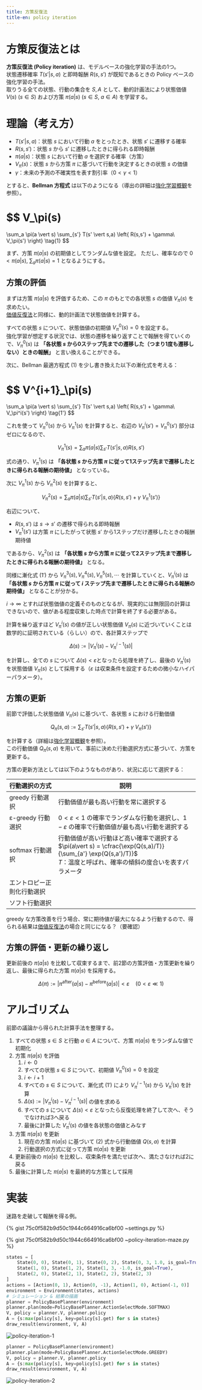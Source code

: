```yaml
---
title: 方策反復法
title-en: policy iteration
---
```

# 方策反復法とは

**方策反復法 (Policy iteration)** は、モデルベースの強化学習の手法の1つ。  
状態遷移確率 $T(s'\vert s,a)$ と即時報酬 $R(s,s')$ が既知であるときの Policy ベースの強化学習の手法。  
取りうる全ての状態、行動の集合を $S, A$ として、動的計画法により状態価値 $V(s)\ (s \in S)$ および方策 $\pi(a\vert s)\ (s \in S,\ a \in A)$ を学習する。


# 理論（考え方）

- $T(s'\vert s,a)$：状態 $s$ において行動 $a$ をとったとき、状態 $s'$ に遷移する確率
- $R(s,s')$：状態 $s$ から $s'$ に遷移したときに得られる即時報酬
- $\pi(a\vert s)$：状態 $s$ において行動 $a$ を選択する確率（方策）
- $V_\pi(s)$：状態 $s$ から方策 $\pi$ に基づいて行動を決定するときの状態 $s$ の価値
- $\gamma$：未来の予測の不確実性を表す割引率（$0\lt \gamma \lt 1$）

とすると、**Bellman 方程式** は以下のようになる（導出の詳細は[強化学習概観](reinforcement-learning-overview.md)を参照）。  

$$
V_\pi(s)
=
\sum_a \pi(a \vert s) \sum_{s'} T(s' \vert s,a)
\left\{ R(s,s') + \gamma\ V_\pi(s') \right\}
\tag{1}
$$

まず、方策 $\pi(a\vert s)$ の初期値としてランダムな値を設定。
ただし、確率なので $0\lt\pi(a\vert s),\ \sum_a\pi(a\vert s) = 1$ となるようにする。

## 方策の評価

まずは方策 $\pi(a\vert s)$ を評価するため、この $\pi$ のもとでの各状態 $s$ の価値 $V_\pi(s)$ を求めたい。  
[価値反復法](value-iteration.md)と同様に、動的計画法で状態価値を計算する。

すべての状態 $s$ について、状態価値の初期値 $V_\pi^0(s)=0$ を設定する。  
強化学習が想定する状況では、状態の遷移を繰り返すことで報酬を得ていくので、$V_\pi^0(s)$ は **「各状態 $s$ から0ステップ先までの遷移した（つまり1度も遷移しない）ときの報酬」** と言い換えることができる。

次に、Bellman 最適方程式 $(1)$ を少し書き換えた以下の漸化式を考える：

$$
V^{i+1}_\pi(s)
=
\sum_a \pi(a \vert s) \sum_{s'} T(s' \vert s,a)
\left\{ R(s,s') + \gamma\ V_\pi^i(s') \right\}
\tag{1'}
$$

これを使って $V_\pi^0(s)$ から $V_\pi^1(s)$ を計算すると、右辺の $V_\pi^i(s')=V_\pi^0(s')$ 部分はゼロになるので、

$$
V_\pi^1(s) =
\sum_a \pi(a \vert s) \sum_{s'} T(s' \vert s,a)
R(s,s')
$$

式の通り、$V_\pi^1(s)$ は **「各状態 $s$ から方策 $\pi$ に従って1ステップ先まで遷移したときに得られる報酬の期待値」** となっている。

次に $V_\pi^1(s)$ から $V_\pi^2(s)$ を計算すると、

$$
V_\pi^2(s) =
\sum_a \pi(a \vert s)
\sum_{s'} T(s' \vert s,a)
\left\{
    R(s,s') + \gamma\ V_\pi^1(s')
\right\}
$$

右辺について、
- $R(s,s')$ は $s\to s'$ の遷移で得られる即時報酬
- $V_\pi^1(s')$ は方策 $\pi$ にしたがって状態 $s'$ から1ステップだけ遷移したときの報酬期待値

であるから、$V_\pi^2(s)$ は **「各状態 $s$ から方策 $\pi$ に従って2ステップ先まで遷移したときに得られる報酬の期待値」** となる。

同様に漸化式 $(1')$ から $V_\pi^3(s),V_\pi^4(s),V_\pi^5(s),\cdots$ を計算していくと、$V_\pi^i(s)$ は **「各状態 $s$ から方策 $\pi$ に従って $i$ ステップ先まで遷移したときに得られる報酬の期待値」** となることが分かる。

$i\to \infty$ とすれば状態価値の定義そのものとなるが、現実的には無限回の計算はできないので、値がある程度収束した時点で計算を終了する必要がある。

計算を繰り返すほど $V_\pi^i(s)$ の値が正しい状態価値 $V_\pi(s)$ に近づいていくことは数学的に証明されている（らしい）ので、各計算ステップで

$$
\Delta (s) := \vert V_\pi^i(s) - V_\pi^{i-1}(s) \vert
$$

を計算し、全ての $s$ について $\Delta (s) \lt \varepsilon$となったら処理を終了し、最後の $V_\pi^i(s)$ を状態価値 $V_\pi(s)$ として採用する（$\varepsilon$ は収束条件を設定するための微小なハイパーパラメータ）。


## 方策の更新

前節で評価した状態価値 $V_\pi(s)$ に基づいて、各状態 $s$ における行動価値

$$
Q_\pi(s,a) :=
\sum_{s'} T(s' \vert s,a)
\left\{
    R(s,s') + \gamma\ V_\pi(s')
\right\}
\tag{2}
$$

を計算する（詳細は[強化学習概観](reinforcement-learning-overview.md)を参照）。  
この行動価値 $Q_\pi(s,a)$ を用いて、事前に決めた行動選択方式に基づいて、方策を更新する。

方策の更新方法としては以下のようなものがあり、状況に応じて選択する：

| 行動選択の方式           | 説明                                                                                                                          |
| :---------------- | --------------------------------------------------------------------------------------------------------------------------- |
| greedy 行動選択       | 行動価値が最も高い行動を常に選択する                                                                                                          |
| ε-greedy 行動選択     | $0\lt \varepsilon \lt 1$ の確率でランダムな行動を選択し、$1-\varepsilon$ の確率で行動価値が最も高い行動を選択する                                               |
| softmax 行動選択      | 行動価値が高い行動ほど高い確率で選択する<br>$\pi(a\vert s) = \cfrac{\exp(Q(s,a)/T)}{\sum_{a'} \exp(Q(s,a')/T)}$<br>$T$：温度と呼ばれ、確率の傾斜の度合いを表すパラメータ |
| エントロピー正則化行動選択<br> |                                                                                                                             |
| ソフト行動選択           |                                                                                                                             |

greedy な方策改善を行う場合、常に期待値が最大になるよう行動するので、得られる結果は[価値反復法](value-iteration.md)の場合と同じになる？（要確認）


## 方策の評価・更新の繰り返し

更新前後の $\pi(a\vert s)$ を比較して収束するまで、前2節の方策評価・方策更新を繰り返し、最後に得られた方策 $\pi(a\vert s)$ を採用する。

$$
\Delta(\pi) := \left\vert \pi^\mathrm{after}(a\vert s) - \pi^\mathrm{before}(a\vert s) \right\vert \lt \varepsilon\quad(0\lt \varepsilon \ll 1)
$$


# アルゴリズム

前節の議論から得られた計算手法を整理する。

1. すべての状態 $s\in S$ と行動 $a\in A$ について、方策 $\pi(a\vert s)$ をランダムな値で初期化
2. 方策 $\pi(a\vert s)$ を評価
    1. $i \gets 0$
    2. すべての状態 $s \in S$ について、初期値 $V_\pi^0(s)=0$ を設定
    3. $i \gets i+1$
    4. すべての $s \in S$ について、漸化式 $(1')$ により $V_\pi^{i-1}(s)$ から $V_\pi^i(s)$ を計算
    5. $\Delta(s) := \vert V_\pi^i(s) - V_\pi^{i-1}(s) \vert$ の値を求める
    6. すべての $s$ について $\Delta(s) \lt \varepsilon$ となったら反復処理を終了して次へ、そうでなければ3へ戻る
    7. 最後に計算した $V_\pi^i(s)$ の値を各状態の価値とみなす
3. 方策 $\pi(a\vert s)$ を更新
    1. 現在の方策 $\pi(a\vert s)$ に基づいて $(2)$ 式から行動価値 $Q(s,a)$ を計算
    2. 行動選択の方式に従って方策 $\pi(a\vert s)$ を更新
4. 更新前後の $\pi(a\vert s)$ を比較し、収束条件を満たせば次へ、満たさなければ2に戻る
5. 最後に計算した $\pi(a\vert s)$ を最終的な方策として採用


# 実装

迷路を走破して報酬を得る例。

{% gist 75c0f582b9d50c1944c664916ca6bf00 ~settings.py %}

{% gist 75c0f582b9d50c1944c664916ca6bf00 ~policy-iteration-maze.py %}

```python
states = [
    State(0, 0), State(0, 1), State(0, 2), State(0, 3, 1.0, is_goal=True),
    State(1, 0), State(1, 2), State(1, 3, -1.0, is_goal=True),
    State(2, 0), State(2, 1), State(2, 2), State(2, 3)
]
actions = [Action(0, 1), Action(0, -1), Action(1, 0), Action(-1, 0)]
environment = Environment(states, actions)
# シミュレーション & 結果の描画
planner = PolicyBasePlanner(environment)
planner.plan(mode=PolicyBasePlanner.ActionSelectMode.SOFTMAX)
V, policy = planner.V, planner.policy
A = {s:max(policy[s], key=policy[s].get) for s in states}
draw_result(environment, V, A)
```

![policy-iteration-1](https://gist.github.com/user-attachments/assets/9646e87e-5c6e-442a-8a4b-c917563f91c8)


```python
planner = PolicyBasePlanner(environment)
planner.plan(mode=PolicyBasePlanner.ActionSelectMode.GREEDY)
V, policy = planner.V, planner.policy
A = {s:max(policy[s], key=policy[s].get) for s in states}
draw_result(environment, V, A)
```

![policy-iteration-2](https://gist.github.com/user-attachments/assets/9f410747-d3c5-42f4-b89c-cd00353cc748)
